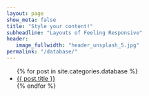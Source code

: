 ```yaml
---
layout: page
show_meta: false
title: "Style your content!"
subheadline: "Layouts of Feeling Responsive"
header:
   image_fullwidth: "header_unsplash_5.jpg"
permalink: "/database/"
---
```

<ul>
    {% for post in site.categories.database %}
    <li><a href="{{ site.url }}{{ site.baseurl }}{{ post.url }}">{{ post.title }}</a></li>
    {% endfor %}
</ul>
